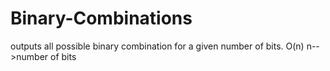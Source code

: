 # Binary-Combinations
outputs all possible binary combination for a given number of bits. O(n) n-->number of bits
